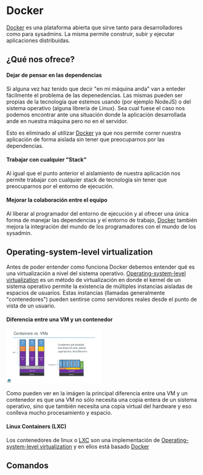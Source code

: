 # Docker

[Docker](https://www.docker.com/) es una plataforma abierta que sirve tanto para desarrolladores como para sysadmins. La misma permite construir, subir y ejecutar aplicaciones distribuidas.

## ¿Qué nos ofrece?

#### Dejar de pensar en las dependencias

Si alguna vez haz tenido que decir "en mi máquina anda" van a enteder fácilmente el problema de las depenedencias. Las mismas pueden ser propias de la tecnología que estemos usando (por ejemplo NodeJS) o del sistema operativo (alguna librería de Linux). Sea cual fuese el caso nos podemos encontrar ante una situación donde la aplicación desarrollada ande en nuestra máquina pero no en el servidor.

Esto es eliminado al utilizar [Docker](https://www.docker.com/) ya que nos permite correr nuestra aplicación de forma aislada sin tener que preocuparnos por las dependencias.

#### Trabajar con cualquier "Stack"

Al igual que el punto anterior el aislamiento de nuestra aplicación nos permite trabajar con cualquier stack de tecnología sin tener que preocuparnos por el entorno de ejecución.

#### Mejorar la colaboración entre el equipo

Al liberar al programador del entorno de ejecución y al ofrecer una única forma de manejar las dependencias y el entorno de trabajo, [Docker](https://www.docker.com/) también mejora la integración del mundo de los programadores con el mundo de los sysadmin.

## Operating-system-level virtualization

Antes de poder entender como funciona Docker debemos entender qué es una virtualización a nivel del sistema operativo.
[Operating-system-level virtualization](https://en.wikipedia.org/wiki/Operating-system-level_virtualization) es un método de virtualización en donde el kernel de un sistema operativo permite la existencia de múltiples instancias aisladas de espacios de usuarios. Estas instancias (llamadas generalmente "contenedores") pueden sentirse como servidores reales desde el punto de vista de un usuario.

#### Diferencia entre una VM y un contenedor

<img src="./data/containers-versus-virtual-machines-docker-inc-rightscale.jpg" width="250px" style="width: 250px;"/>

Como pueden ver en la imágen la principal diferencia entre una VM y un contenedor es que una VM no sólo necesita una copia entera de un sistema operativo, sino que también necesita una copia virtual del hardware y eso conlleva mucho procesamiento y espacio.

#### Linux Containers (LXC)

Los contenedores de linux o [LXC](https://en.wikipedia.org/wiki/LXC) son una implementación de [Operating-system-level virtualization](https://en.wikipedia.org/wiki/Operating-system-level_virtualization) y en ellos está basado [Docker](https://www.docker.com/)

## Comandos
